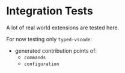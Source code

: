 # Integration Tests

A lot of real world extensions are tested here.

For now testing only `typed-vscode`:

- generated contribution points of:
  - `commands`
  - `configuration`
